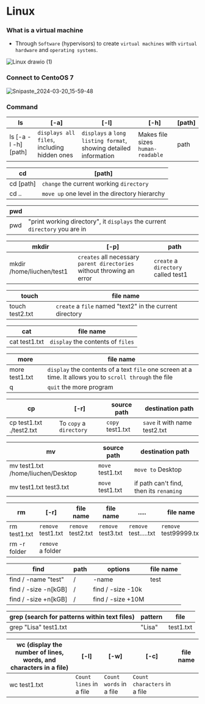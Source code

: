 # Linux

### What is a virtual machine
  - Through `Software` (hypervisors) to create `virtual machines` with `virtual hardware` and `operating systems`.
    
  ![Linux drawio (1)](https://github.com/Liu-Chen-CS/Linux/assets/158779475/e4f60967-2372-4be6-9623-2ea747809f4e)

### Connect to CentoOS 7
![Snipaste_2024-03-20_15-59-48](https://github.com/Liu-Chen-CS/Linux/assets/158779475/bd4492db-45be-4a42-9e30-e15d226140a0)

### Command
|**ls** |    [-a]    |    [-l]    |    [-h]    |    [path]    |
|----------------------|--------|--------|--------|--------|
|ls [-a -l -h] [path] |    `displays all files`, including hidden ones    |   `displays` a `long listing format`, showing detailed information    |   Makes file sizes `human-readable`|    path    |

|**cd** |    [path]    |
|--------|--------|
|cd [path] |    `change` the current working `directory`    |
|cd .. |    `move up` one level in the directory hierarchy    |

|**pwd** |        |
|--------|--------|
| pwd |    "print working directory", it `displays` the current `directory` you are in    |

|**mkdir** |    [-p]    |   path     |
|--------|--------|--------|
| mkdir /home/liuchen/test1|    `creates` all necessary  `parent directories` without throwing an error    |    `create` a `directory` called test1  |
 
|**touch** |  file name    |                                                                       
|--------|--------|                                                                                
| touch test2.txt|    `create` a `file` named "text2" in the current directory    |                

|**cat** |  file name    |
|--------|--------|
| cat test1.txt|    `display` the contents of `files`    |

|**more** |  file name    |
|--------|--------|
| more test1.txt|    `display` the contents of a text `file` one screen at a time. It allows you to `scroll through` the file    |
| q |   `quit` the more program   |

|**cp** |  [-r]    |  source path    | destination path    |
|--------|--------|--------|--------|
| cp test1.txt ./test2.txt|   To `copy` a `directory`    |   `copy` test1.txt    |`save` it with name test2.txt    |

|**mv** |  source path    | destination path    |
|--------|--------|--------|
| mv test1.txt /home/liuchen/Desktop|    `move` test1.txt    |`move to` Desktop   |
| mv test1.txt  test3.txt|    `move` test1.txt    |if path can't find, then its `renaming`   |

|**rm** |  [-r]    | file name    |  file name    | .....   |file name  |
|--------|--------|--------|--------|--------|--------|
| rm test1.txt |    `remove` test1.txt   |`remove` test2.txt   |`remove` test3.txt   |`remove` test.....txt   |`remove` test99999.txt   |
| rm -r folder|    `remove` a folder    |

|**find** |  path    |  options   |  file name    |
|--------|--------|--------|--------|
| find /  -name "test"|    /  |  -name | test |
| find /  -size -n[kGB]|    /  |  find / -size -10k |  |
| find /  -size +n[kGB]|    /  |  find / -size +10M |  |


|**grep (search for patterns within text files)** |  pattern    | file    |
|--------|--------|--------|
| grep "Lisa" test1.txt|  "Lisa" |test1.txt|

|**wc (display the number of lines, words, and characters in a file)** |  [-l]    | [-w]     | [-c]     | file name    |
|--------|--------|--------|--------|--------|
| wc test1.txt|  `Count` `lines` in a file |  `Count` `words` in a file |  `Count` `characters` in a file |   |

